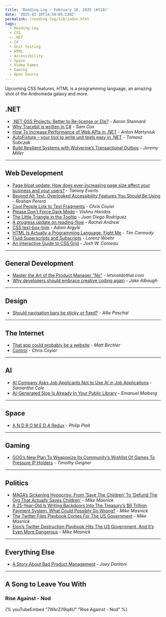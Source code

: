 ```yaml
---
title: 'Reading Log - February 10, 2025 (#110)'
date: '2025-02-10T14:50:05.238Z'
permalink: /reading-log/110/index.html
tags:
  - Reading Log
  - CSS
  - .NET
  - C#
  - Unit Testing
  - HTML
  - Accessibility
  - Space
  - Video Games
  - Gaming
  - Open Source
---
```


Upcoming CSS features, HTML is a programming language, an amazing shot of the Andromeda galaxy and more.
<!-- excerpt -->

## .NET

- [.NET OSS Projects: Better to Re-license or Die?](https://aaronstannard.com/relicense-or-die/) - *Aaron Stannard*
- [Why Tracebit is written in C#](https://tracebit.com/blog/why-tracebit-is-written-in-c-sharp) - *Sam Cox*
- [How To Increase Performance of Web APIs in .NET](https://dev.to/antonmartyniuk/how-to-increase-performance-of-web-apis-in-net-4nnf) - *Anton Martyniuk*
- [AutoFixture – your tool to write unit tests easy in .NET](https://finalexception.com/autofixture-your-tool-to-write-unit-tests-easy-in-net/) - *Tomasz Sobczak*
- [Build Resilient Systems with Wolverine’s Transactional Outbox](https://jeremydmiller.com/2024/12/08/build-resilient-systems-with-wolverines-transactional-outbox/) - *Jeremy Miller*

---

## Web Development

- [Page bloat update: How does ever-increasing page size affect your business and your users?](https://www.speedcurve.com/blog/page-bloat-2025/) - *Tammy Everts*
- [Beyond Alt Text: Overlooked Accessibility Features You Should Be Using](https://designshack.net/articles/accessibility/overlooked-accessibility-features/) - *Roshan Perera*
- [Cool People Link to Text Fragments](https://frontendmasters.com/blog/cool-people-link-to-text-fragments/) - *Chris Coyier*
- [Please Don't Force Dark Mode](https://iamvishnu.com/posts/please-dont-force-dark-mode) - *Vishnu Haridas*
- [The Little Triangle in the Tooltip](https://css-tricks.com/the-little-triangle-in-the-tooltip/) - *Juan Diego Rodríguez*
- [A progress update on reading-flow](https://rachelandrew.co.uk/archives/2024/12/20/a-progress-update-on-reading-flow/) - *Rachel Andrew*
- [CSS text-box-trim](https://developer.chrome.com/blog/css-text-box-trim) - *Adam Argyle*
- [HTML Is Actually a Programming Language. Fight Me](https://www.wired.com/story/html-is-actually-a-programming-language-fight-me/) - *Tim Carmody*
- [Fluid Superscripts and Subscripts](https://css-tricks.com/fluid-superscripts-and-subscripts/) - *Lorenz Woehr*
- [An Interactive Guide to CSS Grid](https://www.joshwcomeau.com/css/interactive-guide-to-grid/) - *Josh W. Comeau*

---

## General Development

- [Master the Art of the Product Manager "No"](https://letsnotdothat.com/) - *letsnotdothat.com*
- [Why developers should embrace creative coding again](https://www.figma.com/blog/why-developers-should-embrace-creative-coding-again/?utm_source=cassidoo&utm_medium=email&utm_campaign=if-you-are-interested-in-what-you-do-that-keeps) - *Jake Albaugh*

---

## Design

- [Should navigation bars be sticky or fixed?](https://blog.logrocket.com/ux-design/sticky-vs-fixed-navigation/?ref=web-design-weekly.com) - *Allie Paschal*

---

## The Internet

- [That app could probably be a website](https://birchtree.me/blog/that-app-could-probably-be-a-website/) - *Matt Birchler*
- [Control](https://chriscoyier.net/2025/01/30/control/) - *Chris Coyier*

---

## AI

- [AI Company Asks Job Applicants Not to Use AI in Job Applications](https://www.404media.co/anthropic-claude-job-application-ai-assistants/) - *Samantha Cole*
- [AI-Generated Slop Is Already In Your Public Library](https://www.404media.co/ai-generated-slop-is-already-in-your-public-library-3/) - *Emanuel Maiberg*

---

## Space

- [A N D R O M E D A Redux](https://badastronomy.beehiiv.com/p/a-n-d-r-o-m-e-d-a-redux?utm_source=badastronomy.beehiiv.com&utm_medium=newsletter&utm_campaign=a-n-d-r-o-m-e-d-a-redux&_bhlid=81cb9f0ebc7027ff3173faf01904ee6c38e21cd4) - *Philip Plait*

---

## Gaming

- [GOG’s New Plan To Weaponize Its Community’s Wishlist Of Games To Pressure IP Holders](https://www.techdirt.com/2025/02/03/gogs-new-plan-to-weaponize-its-communitys-wishlist-of-games-to-pressure-ip-holders/) - *Timothy Geigner*

---

## Politics

- [MAGA’s Sickening Hypocrisy: From ‘Save The Children’ To ‘Defund The Org That Actually Saves Children’](https://www.techdirt.com/2025/02/07/magas-sickening-hypocrisy-from-save-the-children-to-defund-the-org-that-actually-saves-children/) - *Mike Masnick*
- [A 25-Year-Old Is Writing Backdoors Into The Treasury’s $6 Trillion Payment System. What Could Possibly Go Wrong?](https://www.techdirt.com/2025/02/05/a-25-year-old-is-writing-backdoors-into-the-treasurys-6-trillion-payment-system-what-could-possibly-go-wrong/) - *Mike Masnick*
- [The Twitter Files Playbook Comes For The US Government](https://www.techdirt.com/2025/02/03/the-twitter-files-playbook-comes-for-the-us-government/) - *Mike Masnick*
- [Elon’s Twitter Destruction Playbook Hits The US Government, And It’s Even More Dangerous](https://www.techdirt.com/2025/01/31/elons-twitter-destruction-playbook-hits-the-us-government-and-its-even-more-dangerous/) - *Mike Masnick*

---

## Everything Else

- [A Story About Bad Product Management](https://joeydantoni.com/2024/12/14/a-story-about-bad-product-management/) - *Joey Dantoni*

---

## A Song to Leave You With

<h3 class="music">Rise Against - Nod</h3>

{% youTubeEmbed "7WkrZi19q4U" "Rise Against - Nod" %}

